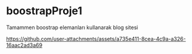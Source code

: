 # boostrapProje1
Tamammen boostrap elemanları kullanarak blog sitesi


https://github.com/user-attachments/assets/a735e411-8cea-4c9a-a326-16aac2ad3a69

